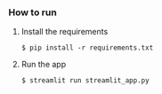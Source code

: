 ### How to run

1. Install the requirements

   ```
   $ pip install -r requirements.txt
   ```

2. Run the app

   ```
   $ streamlit run streamlit_app.py
   ```
